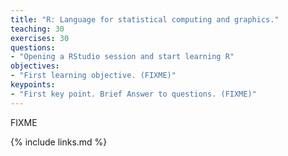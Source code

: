```yaml
---
title: "R: Language for statistical computing and graphics."
teaching: 30
exercises: 30
questions:
- "Opening a RStudio session and start learning R"
objectives:
- "First learning objective. (FIXME)"
keypoints:
- "First key point. Brief Answer to questions. (FIXME)"
---
```

FIXME

{% include links.md %}
